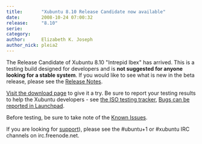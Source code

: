 ```yaml
---
title:       "Xubuntu 8.10 Release Candidate now available"
date:        2008-10-24 07:00:32
release:     "8.10"
serie:       
category:    
author:      Elizabeth K. Joseph
author_nick: pleia2
---
```


The Release Candidate of Xubuntu 8.10 "Intrepid Ibex" has arrived. This is a testing build designed for developers and is **not suggested for anyone looking for a stable system**. If you would like to see what is new in the beta release, please see the [Release Notes](https://wiki.ubuntu.com/IntrepidIbex/RC/Xubuntu).

[Visit the download page](http://cdimage.ubuntu.com/xubuntu/releases/8.10/rc/) to give it a try. Be sure to report your testing results to help the Xubuntu developers - see [the ISO testing tracker](http://iso.qa.ubuntu.com/qatracker/build/xubuntu/all), [Bugs can be reported in Launchpad](https://launchpad.net/ubuntu/+filebug/).

Before testing, be sure to take note of the [Known Issues](https://wiki.ubuntu.com/IntrepidIbex/RC/Xubuntu#Known%20Issues).

If you are looking for [support](/help)), please see the #ubuntu+1 or #xubuntu IRC channels on irc.freenode.net.
